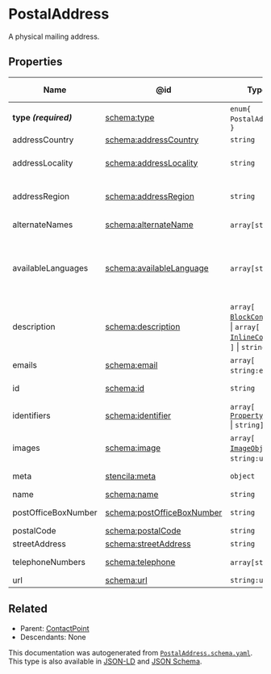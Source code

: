 # PostalAddress

A physical mailing address.

## Properties

| Name                  | @id                                                                  | Type                                                                                                         | Description                                                                                                     | Inherited from                   |
| --------------------- | -------------------------------------------------------------------- | ------------------------------------------------------------------------------------------------------------ | --------------------------------------------------------------------------------------------------------------- | -------------------------------- |
| **type _(required)_** | [schema:type](https://schema.org/type)                               | `enum{`​`PostalAddress`​`}`                                                                                  | The name of the type.                                                                                           | [Entity](./Entity)               |
| addressCountry        | [schema:addressCountry](https://schema.org/addressCountry)           | `string`                                                                                                     | The country.                                                                                                    | [PostalAddress](./PostalAddress) |
| addressLocality       | [schema:addressLocality](https://schema.org/addressLocality)         | `string`                                                                                                     | The locality in which the street address is, and which is in the region.                                        | [PostalAddress](./PostalAddress) |
| addressRegion         | [schema:addressRegion](https://schema.org/addressRegion)             | `string`                                                                                                     | The region in which the locality is, and which is in the country.                                               | [PostalAddress](./PostalAddress) |
| alternateNames        | [schema:alternateName](https://schema.org/alternateName)             | `array[`​`string`​`]`                                                                                        | Alternate names (aliases) for the item.                                                                         | [Thing](./Thing)                 |
| availableLanguages    | [schema:availableLanguage](https://schema.org/availableLanguage)     | `array[`​`string`​`]`                                                                                        | Languages (human not programming) in which it is possible to communicate with the organization/department etc.  | [ContactPoint](./ContactPoint)   |
| description           | [schema:description](https://schema.org/description)                 | `array[`​[`BlockContent`](./BlockContent)​`]` \| `array[`​[`InlineContent`](./InlineContent)​`]` \| `string` | A description of the item.                                                                                      | [Thing](./Thing)                 |
| emails                | [schema:email](https://schema.org/email)                             | `array[`​`string:email`​`]`                                                                                  | Email address for correspondence.                                                                               | [ContactPoint](./ContactPoint)   |
| id                    | [schema:id](https://schema.org/id)                                   | `string`                                                                                                     | The identifier for this item.                                                                                   | [Entity](./Entity)               |
| identifiers           | [schema:identifier](https://schema.org/identifier)                   | `array[`​[`PropertyValue`](./PropertyValue) \| `string`​`]`                                                  | Any kind of identifier for any kind of Thing.                                                                   | [Thing](./Thing)                 |
| images                | [schema:image](https://schema.org/image)                             | `array[`​[`ImageObject`](./ImageObject) \| `string:uri`​`]`                                                  | Images of the item.                                                                                             | [Thing](./Thing)                 |
| meta                  | [stencila:meta](https://schema.stenci.la/meta.jsonld)                | `object`                                                                                                     | Metadata associated with this item.                                                                             | [Entity](./Entity)               |
| name                  | [schema:name](https://schema.org/name)                               | `string`                                                                                                     | The name of the item.                                                                                           | [Thing](./Thing)                 |
| postOfficeBoxNumber   | [schema:postOfficeBoxNumber](https://schema.org/postOfficeBoxNumber) | `string`                                                                                                     | The post office box number.                                                                                     | [PostalAddress](./PostalAddress) |
| postalCode            | [schema:postalCode](https://schema.org/postalCode)                   | `string`                                                                                                     | The postal code.                                                                                                | [PostalAddress](./PostalAddress) |
| streetAddress         | [schema:streetAddress](https://schema.org/streetAddress)             | `string`                                                                                                     | The street address.                                                                                             | [PostalAddress](./PostalAddress) |
| telephoneNumbers      | [schema:telephone](https://schema.org/telephone)                     | `array[`​`string`​`]`                                                                                        | Telephone numbers for the contact point.                                                                        | [ContactPoint](./ContactPoint)   |
| url                   | [schema:url](https://schema.org/url)                                 | `string:uri`                                                                                                 | The URL of the item.                                                                                            | [Thing](./Thing)                 |

## Related

-   Parent: [ContactPoint](./ContactPoint)
-   Descendants: None

 This documentation was autogenerated from [`PostalAddress.schema.yaml`](https://github.com/stencila/schema/blob/master/schema/PostalAddress.schema.yaml). This type is also available in [JSON-LD](https://schema.org/PostalAddress) and [JSON Schema](https://schema.stenci.la/PostalAddress.schema.json).
